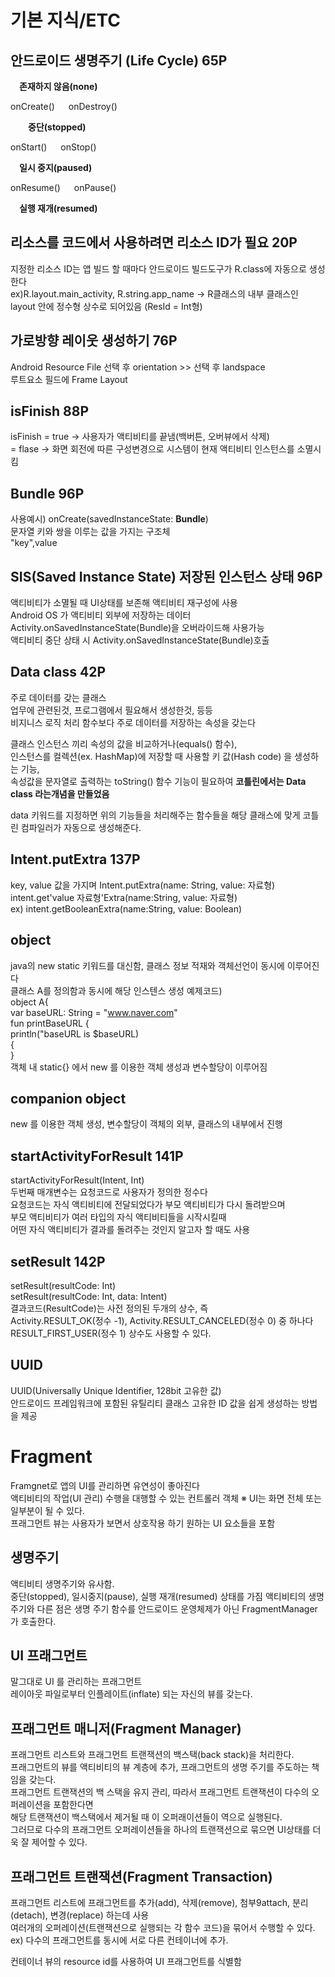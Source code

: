 # 기본 지식/ETC

## 안드로이드 생명주기 (Life Cycle) 65P
 **존재하지 않음(none)**  
   
onCreate()   onDestroy()  
  
  **중단(stopped)**  
    
onStart()   onStop()  
  
 **일시 중지(paused)**  
  
onResume()   onPause()  
  
 **실행 재개(resumed)**  

## 리소스를 코드에서 사용하려면 리소스 ID가 필요 20P
지정한 리소스 ID는 앱 빌드 할 때마다 안드로이드 빌드도구가 R.class에 자동으로 생성한다  
ex)R.layout.main_activity, R.string.app_name    -> R클래스의 내부 클래스인 layout 안에 정수형 상수로 되어있음 (ResId = Int형)  

## 가로방향 레이웃 생성하기 76P  
Android Resource File 선택 후 orientation >> 선택 후 landspace  
루트요소 필드에 Frame Layout  
  
## isFinish 88P  
isFinish = true  -> 사용자가 액티비티를 끝냄(백버튼, 오버뷰에서 삭제)  
         = flase -> 화면 회전에 따른 구성변경으로 시스템이 현재 액티비티 인스턴스를 소멸시킴  
  
## Bundle 96P  
사용예시) onCreate(savedInstanceState: **Bundle**)  
문자열 키와 쌍을 이루는 값을 가지는 구조체  
"key",value  

## SIS(Saved Instance State) 저장된 인스턴스 상태 96P
액티비티가 소멸될 때 UI상태를 보존해 액티비티 재구성에 사용  
Android OS 가 액티비티 외부에 저장하는 데이터  
Activity.onSavedInstanceState(Bundle)을 오버라이드해 사용가능  
액티비티 중단 상태 시 Activity.onSavedInstanceState(Bundle)호출  

## Data class 42P
주로 데이터를 갖는 클래스  
업무에 관련된것, 프로그램에서 필요해서 생성한것, 등등  
비지니스 로직 처리 함수보다 주로 데이터를 저장하는 속성을 갖는다  

클래스 인스턴스 끼리 속성의 값을 비교하거나(equals() 함수),  
인스턴스를 컬렉션(ex. HashMap)에 저장할 때 사용할 키 값(Hash code) 을 생성하는 기능,  
속성값을 문자열로 출력하는 toString() 함수 기능이 필요하여 **코틀린에서는 Data class 라는개념을 만들었음**  
  
data 키워드를 지정하면 위의 기능들을 처리해주는 함수들을 해당 클래스에 맞게 코틀린 컴파일러가 자동으로 생성해준다.  

## Intent.putExtra 137P
key, value 값을 가지며 Intent.putExtra(name: String, value: 자료형)  
intent.get'value 자료형'Extra(name:String, value: 자료형)  
ex) intent.getBooleanExtra(name:String, value: Boolean)  
  
## object
java의 new static 키워드를 대신함, 클래스 정보 적재와 객체선언이 동시에 이루어진다  
클래스 A를 정의함과 동시에 해당 인스텐스 생성 예제코드)  
object A{  
  var baseURL: String = "www.naver.com"  
  fun printBaseURL {  
     println("baseURL is $baseURL)  
  {  
}  
객체 내 static{} 에서 new 를 이용한 객체 생성과 변수할당이 이루어짐  

## companion object
new 를 이용한 객체 생성, 변수할당이 객체의 외부, 클래스의 내부에서 진행  

## startActivityForResult 141P
startActivityForResult(Intent, Int)  
두번째 매개변수는 요청코드로 사용자가 정의한 정수다  
요청코드는 자식 액티비티에 전달되었다가 부모 액티비티가 다시 돌려받으며  
부모 액티비티가 여러 타입의 자식 액티비티들을 시작시킬때  
어떤 자식 액티비티가 결과를 돌려주는 것인지 알고자 할 때도 사용  

## setResult 142P
setResult(resultCode: Int)  
setResult(resultCode: Int, data: Intent)  
결과코드(ResultCode)는 사전 정의된 두개의 상수, 즉  
Activity.RESULT_OK(정수 -1), Activity.RESULT_CANCELED(정수 0) 중 하나다  
RESULT_FIRST_USER(정수 1) 상수도 사용할 수 있다.  

## UUID
UUID(Universally Unique Identifier, 128bit 고유한 값)    
안드로이드 프레임워크에 포함된 유틸리티 클래스 고유한 ID 값을 쉽게 생성하는 방법을 제공  


# Fragment
Framgnet로 앱의 UI를 관리하면 유연성이 좋아진다  
액티비티의 작업(UI 관리) 수행을 대행할 수 있는 컨트롤러 객체   ※ UI는 화면 전체 또는 일부분이 될 수 있다.  
프래그먼트 뷰는 사용자가 보면서 상호작용 하기 원하는 UI 요소들을 포함  

## 생명주기
액티비티 생명주기와 유사함.  
중단(stopped), 일시중지(pause), 실행 재개(resumed) 상태를 가짐
액티비티의 생명주기와 다른 점은 생명 주기 함수를 안드로이드 운영체제가 아닌 FragmentManager가 호출한다.

## UI 프래그먼트
말그대로 UI 를 관리하는 프래그먼트  
레이아웃 파일로부터 인플레이트(inflate) 되는 자신의 뷰를 갖는다.  

## 프래그먼트 매니저(Fragment Manager)
프래그먼트 리스트와 프래그먼트 트랜잭션의 백스택(back stack)을 처리한다.  
프래그먼트의 뷰를 액티비티의 뷰 계층에 추가, 프래그먼트의 생명 주기를 주도하는 책임을 갖는다.  
프래그먼트 트랜잭션의 백 스택을 유지 관리, 따라서 프래그먼트 트랜잭션이 다수의 오퍼레이션을 포함한다면  
해당 트랜잭션이 백스택에서 제거될 때 이 오퍼래이션들이 역으로 실행된다.  
그러므로 다수의 프래그먼트 오퍼레이션들을 하나의 트랜잭션으로 묶으면 UI상태를 더욱 잘 제어할 수 있다.

## 프래그먼트 트랜잭션(Fragment Transaction)
프래그먼트 리스트에 프래그먼트를 추가(add), 삭제(remove), 첨부9attach, 분리(detach), 변경(replace) 하는데 사용  
여러개의 오퍼레이션(트랜잭션으로 실행되는 각 함수 코드)을 묶어서 수행할 수 있다.  
ex) 다수의 프래그먼트를 동시에 서로 다른 컨테이너에 추가.  

컨테이너 뷰의 resource id를 사용하여 UI 프래그먼트를 식별함

